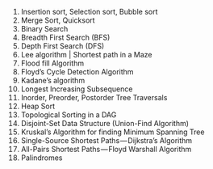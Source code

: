 1. Insertion sort, Selection sort, Bubble sort
2. Merge Sort, Quicksort
3. Binary Search
4. Breadth First Search (BFS)
5. Depth First Search (DFS)
6. Lee algorithm | Shortest path in a Maze
7. Flood fill Algorithm
8. Floyd’s Cycle Detection Algorithm
9. Kadane’s algorithm
10. Longest Increasing Subsequence
11. Inorder, Preorder, Postorder Tree Traversals
12. Heap Sort
13. Topological Sorting in a DAG
14. Disjoint-Set Data Structure (Union-Find Algorithm)
15. Kruskal’s Algorithm for finding Minimum Spanning Tree
16. Single-Source Shortest Paths — Dijkstra’s Algorithm
17. All-Pairs Shortest Paths — Floyd Warshall Algorithm
18. Palindromes
